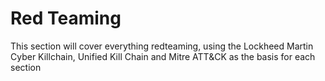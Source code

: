 # Red Teaming

This section will cover everything redteaming, using the Lockheed Martin Cyber Killchain, Unified Kill Chain and Mitre ATT&CK as the basis for each section

